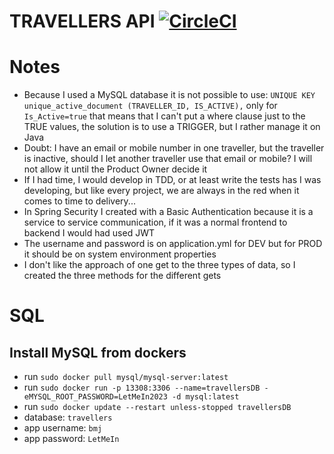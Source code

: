 # TRAVELLERS API [![CircleCI](https://dl.circleci.com/status-badge/img/gh/jakob18/traveller-exercise/tree/main.svg?style=svg)](https://dl.circleci.com/status-badge/redirect/gh/jakob18/traveller-exercise/tree/main)

# Notes
- Because I used a MySQL database it is not possible to use: ``UNIQUE KEY unique_active_document (TRAVELLER_ID, IS_ACTIVE),`` only for ``Is_Active=true`` that means that I can't put a where clause just to the TRUE values, the solution is to use a TRIGGER, but I rather manage it on Java
- Doubt: I have an email or mobile number in one traveller, but the traveller is inactive, should I let another traveller use that email or mobile? I will not allow it until the Product Owner decide it
- If I had time, I would develop in TDD, or at least write the tests has I was developing, but like every project, we are always in the red when it comes to time to delivery...
- In Spring Security I created with a Basic Authentication because it is a service to service communication, if it was a normal frontend to backend I would had used JWT
- The username and password is on application.yml for DEV but for PROD it should be on system environment properties
- I don't like the approach of one get to the three types of data, so I created the three methods for the different gets

# SQL
## Install MySQL from dockers
* run ``` sudo docker pull mysql/mysql-server:latest ```
* run ``` sudo docker run -p 13308:3306 --name=travellersDB -eMYSQL_ROOT_PASSWORD=LetMeIn2023 -d mysql:latest ```
* run ``` sudo docker update --restart unless-stopped travellersDB ```
*    database: `travellers`
*    app username: `bmj`
*    app password: `LetMeIn`
